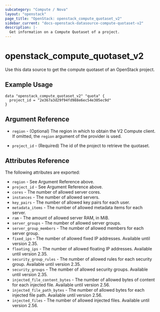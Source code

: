 ```yaml
---
subcategory: "Compute / Nova"
layout: "openstack"
page_title: "OpenStack: openstack_compute_quotaset_v2"
sidebar_current: "docs-openstack-datasource-compute-quotaset-v2"
description: |-
  Get information on a Compute Quotaset of a project.
---
```


# openstack\_compute\_quotaset\_v2

Use this data source to get the compute quotaset of an OpenStack project.

## Example Usage

```hcl
data "openstack_compute_quotaset_v2" "quota" {
  project_id = "2e367a3d29f94fd988e6ec54e305ec9d"
}
```

## Argument Reference

* `region` - (Optional) The region in which to obtain the V2 Compute client.
    If omitted, the `region` argument of the provider is used.

* `project_id` - (Required) The id of the project to retrieve the quotaset.


## Attributes Reference

The following attributes are exported:

* `region` - See Argument Reference above.
* `project_id` - See Argument Reference above.
* `cores` - The number of allowed server cores.
* `instances` - The number of allowed servers.
* `key_pairs` - The number of allowed key pairs for each user.
* `metadata_items` - The number of allowed metadata items for each server.
* `ram` - The amount of allowed server RAM, in MiB.
* `server_groups` - The number of allowed server groups.
* `server_group_members` - The number of allowed members for each server group.
* `fixed_ips` - The number of allowed fixed IP addresses. Available until version 2.35.
* `floating_ips` - The number of allowed floating IP addresses. Available until version 2.35.
* `security_group_rules` - The number of allowed rules for each security group. Available until version 2.35.
* `security_groups` - The number of allowed security groups. Available until version 2.35.
* `injected_file_content_bytes` - The number of allowed bytes of content for each injected file. Available until version 2.56.
* `injected_file_path_bytes` - The number of allowed bytes for each injected file path. Available until version 2.56.
* `injected_files` - The number of allowed injected files. Available until version 2.56.
